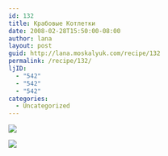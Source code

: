 ```yaml
---
id: 132
title: Крабовые Котлетки
date: 2008-02-28T15:50:00-08:00
author: lana
layout: post
guid: http://lana.moskalyuk.com/recipe/132
permalink: /recipe/132/
ljID:
  - "542"
  - "542"
  - "542"
categories:
  - Uncategorized
---
```

![](http://farm4.static.flickr.com/3090/2299277458_9d3fda66d0.jpg?v=0)

![](http://farm3.static.flickr.com/2102/2299278668_abe8c68c34.jpg?v=0)